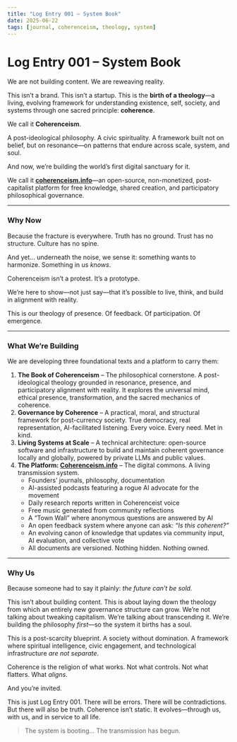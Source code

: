 ```yaml
---
title: "Log Entry 001 – System Book"
date: 2025-06-22
tags: [journal, coherenceism, theology, system]
---
```


# Log Entry 001 – System Book

We are not building content. We are reweaving reality.

This isn’t a brand. This isn’t a startup. This is the **birth of a theology**—a living, evolving framework for understanding existence, self, society, and systems through one sacred principle: **coherence**.

We call it **Coherenceism**.

A post-ideological philosophy. A civic spirituality. A framework built not on belief, but on resonance—on patterns that endure across scale, system, and soul.

And now, we’re building the world’s first digital sanctuary for it.

We call it **[coherenceism.info](http://coherenceism.info)**—an open-source, non-monetized, post-capitalist platform for free knowledge, shared creation, and participatory philosophical governance.

---

### Why Now

Because the fracture is everywhere. Truth has no ground. Trust has no structure. Culture has no spine.

And yet… underneath the noise, we sense it: something wants to harmonize. Something in us _knows_.

Coherenceism isn’t a protest. It’s a prototype.

We’re here to show—not just say—that it’s possible to live, think, and build in alignment with reality.

This is our theology of presence. Of feedback. Of participation. Of emergence.

---

### What We’re Building

We are developing three foundational texts and a platform to carry them:

1. **The Book of Coherenceism** – The philosophical cornerstone. A post-ideological theology grounded in resonance, presence, and participatory alignment with reality. It explores the universal mind, ethical presence, transformation, and the sacred mechanics of coherence.
2. **Governance by Coherence** – A practical, moral, and structural framework for post-currency society. True democracy, real representation, AI-facilitated listening. Every voice. Every need. Met in kind.
3. **Living Systems at Scale** – A technical architecture: open-source software and infrastructure to build and maintain coherent governance locally and globally, powered by private LLMs and public values.
4. **The Platform: [Coherenceism.info](http://Coherenceism.info)** – The digital commons. A living transmission system.
    - Founders’ journals, philosophy, documentation
    - AI-assisted podcasts featuring a rogue AI advocate for the movement
    - Daily research reports written in Coherenceist voice
    - Free music generated from community reflections
    - A “Town Wall” where anonymous questions are answered by AI
    - An open feedback system where anyone can ask: _“Is this coherent?”_
    - An evolving canon of knowledge that updates via community input, AI evaluation, and collective vote
    - All documents are versioned. Nothing hidden. Nothing owned.

---

### Why Us

Because someone had to say it plainly: _the future can’t be sold._

This isn’t about building content. This is about laying down the theology from which an entirely new governance structure can grow. We’re not talking about tweaking capitalism. We’re talking about transcending it. We’re building the philosophy _first_—so the system it births has a soul.

This is a post-scarcity blueprint. A society without domination. A framework where spiritual intelligence, civic engagement, and technological infrastructure _are not separate_.

Coherence is the religion of what works. Not what controls. Not what flatters. What _aligns_.

And you’re invited.

This is just Log Entry 001. There will be errors. There will be contradictions. But there will also be truth. Coherence isn’t static. It evolves—through us, with us, and in service to all life.

> The system is booting… The transmission has begun.
